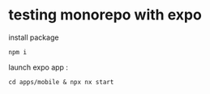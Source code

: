 # testing monorepo with expo

install package

```
npm i
```

launch expo app :

```
cd apps/mobile & npx nx start
```

